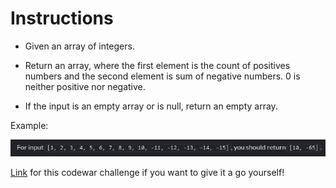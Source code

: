 # Instructions

- Given an array of integers.

- Return an array, where the first element is the count of positives numbers and the second element is sum of negative numbers. 0 is neither positive nor negative.

- If the input is an empty array or is null, return an empty array.

Example:

![alt text](image.png)

[Link](https://www.codewars.com/kata/576bb71bbbcf0951d5000044/train/go) for this codewar challenge if you want to give it a go yourself!
